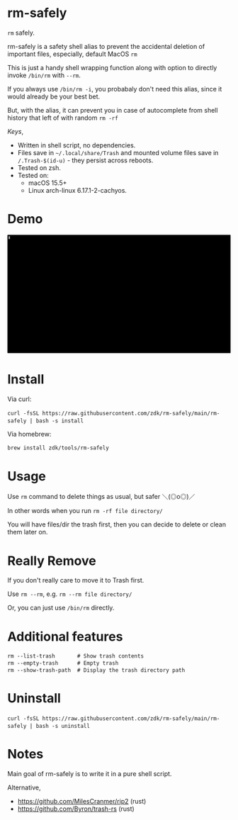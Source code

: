 # rm-safely

`rm` safely.

rm-safely is a safety shell alias to prevent the accidental deletion of important files, especially, default MacOS `rm`

This is just a handy shell wrapping function along with option to directly invoke `/bin/rm` with `--rm`.

If you always use `/bin/rm -i`, you probabaly don't need this alias, since it would already be your best bet.

But, with the alias, it can prevent you in case of autocomplete from shell history that left of with random `rm -rf`

_Keys_,

- Written in shell script, no dependencies.
- Files save in `~/.local/share/Trash` and mounted volume files save in `/.Trash-$(id-u)` - they persist across reboots.
- Tested on zsh.
- Tested on:
  - macOS 15.5+
  - Linux arch-linux 6.17.1-2-cachyos.

# Demo

![demo.gif](./docs/demo.gif)

# Install

Via curl:

`curl -fsSL https://raw.githubusercontent.com/zdk/rm-safely/main/rm-safely | bash -s install`

Via homebrew:

```bash
brew install zdk/tools/rm-safely
```

# Usage

Use `rm` command to delete things as usual, but safer ＼(◎o◎)／

In other words when you run `rm -rf file directory/`

You will have files/dir the trash first,
then you can decide to delete or clean them later on.

# Really Remove

If you don't really care to move it to Trash first.

Use `rm --rm`, e.g. `rm --rm file directory/`

Or, you can just use `/bin/rm` directly.

# Additional features

```
rm --list-trash       # Show trash contents
rm --empty-trash      # Empty trash
rm --show-trash-path  # Display the trash directory path
```

# Uninstall

`curl -fsSL https://raw.githubusercontent.com/zdk/rm-safely/main/rm-safely | bash -s uninstall`

# Notes

Main goal of rm-safely is to write it in a pure shell script.

Alternative,

- https://github.com/MilesCranmer/rip2 (rust)
- https://github.com/Byron/trash-rs (rust)
